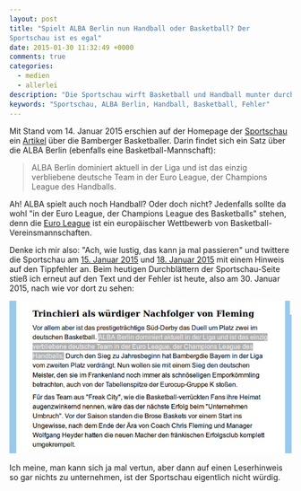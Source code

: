 ```yaml
---
layout: post
title: "Spielt ALBA Berlin nun Handball oder Basketball? Der
Sportschau ist es egal"
date: 2015-01-30 11:32:49 +0000
comments: true
categories:
  - medien
  - allerlei
description: "Die Sportschau wirft Basketball und Handball munter durcheinander, reagiert aber auch nicht auf Hinweise"
keywords: "Sportschau, ALBA Berlin, Handball, Basketball, Fehler"
---
```


Mit Stand vom 14. Januar 2015 erschien auf der Homepage der
[Sportschau](http://www.sportschau) ein
[Artikel](http://www.sportschau.de/weitere/basketball/eurocup144.html)
über die Bamberger Basketballer. Darin findet sich ein Satz über die
ALBA Berlin (ebenfalls eine Basketball-Mannschaft):

> ALBA Berlin dominiert aktuell in der Liga und ist das einzig
> verbliebene deutsche Team in der Euro League, der Champions League
> des Handballs.

Ah! ALBA spielt auch noch Handball? Oder doch nicht? Jedenfalls sollte
da wohl "in der Euro League, der Champions League des Basketballs"
stehen, denn die
[Euro League](https://de.wikipedia.org/wiki/ULEB_Euroleague) ist ein
europäischer Wettbewerb von Basketball-Vereinsmannschaften.

Denke ich mir also: "Ach, wie lustig, das kann ja mal passieren" und
twittere die Sportschau am
[15. Januar 2015](https://twitter.com/Krrrcks/status/555840754858610688)
und
[18. Januar 2015](ttps://twitter.com/Krrrcks/status/556751066587734016)
mit einem Hinweis auf den Tippfehler an. Beim heutigen Durchblättern
der Sportschau-Seite stieß ich erneut auf den Text und der Fehler ist
heute, also am 30. Januar 2015, nach wie vor dort zu sehen:

![Homepage Sportschau](/img/2015-01-30-sportschau.png)

Ich meine, man kann sich ja mal vertun, aber dann auf einen
Leserhinweis so gar nichts zu unternehmen, ist der Sportschau eigentlich
nicht würdig.

